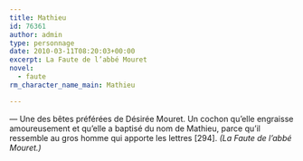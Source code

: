 ```yaml
---
title: Mathieu
id: 76361
author: admin
type: personnage
date: 2010-03-11T08:20:03+00:00
excerpt: La Faute de l’abbé Mouret
novel:
  - faute
rm_character_name_main: Mathieu

---
```

— Une des bêtes préférées de Désirée Mouret. Un cochon qu’elle engraisse amoureusement et qu’elle a baptisé du nom de Mathieu, parce qu’il ressemble au gros homme qui apporte les lettres [294]. _(La Faute de l’abbé Mouret.)_